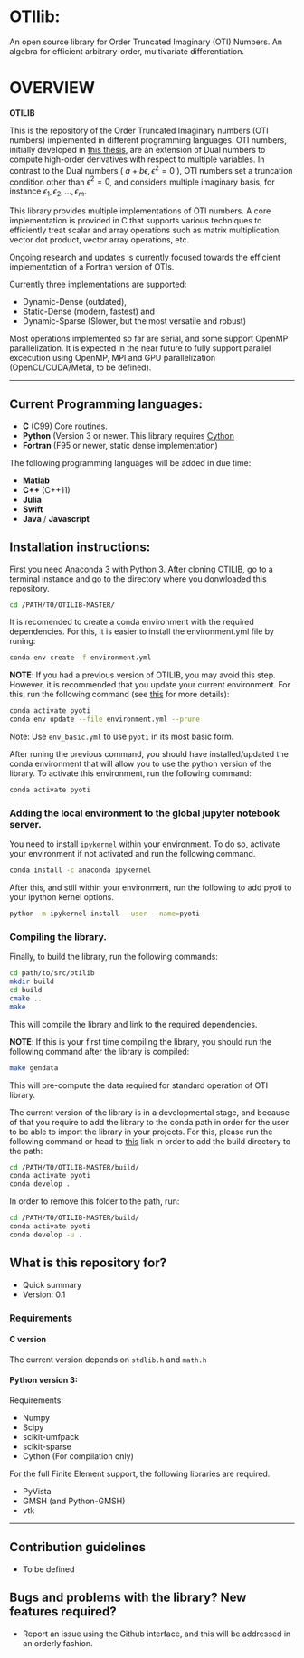 # OTIlib: 

An open source library for Order Truncated Imaginary (OTI) Numbers. An algebra for efficient arbitrary-order, multivariate differentiation.

# OVERVIEW #

**OTILIB** 

This is the repository of the Order Truncated Imaginary numbers (OTI numbers) implemented in different programming languages. OTI numbers, initially developed in [this thesis](https://www.proquest.com/docview/2749270507/), are an extension of Dual numbers to compute high-order derivatives with respect to multiple variables. In contrast to the Dual numbers ( $a + b \epsilon, \epsilon^2 = 0$ ), OTI numbers set a truncation condition other than $\epsilon^2 = 0$, and considers multiple imaginary basis, for instance $\epsilon_1,\epsilon_2,\ldots,\epsilon_m$.

This library provides multiple implementations of OTI numbers. A core implementation is provided in C that supports various techniques to efficiently treat scalar and array operations such as matrix multiplication, vector dot product, vector array operations, etc.

Ongoing research and updates is currently focused towards the efficient implementation of a Fortran version of OTIs. 

Currently three implementations are supported: 
* Dynamic-Dense (outdated), 
* Static-Dense (modern, fastest) and 
* Dynamic-Sparse  (Slower, but the most versatile and robust)

Most operations implemented so far are serial, and some support OpenMP parallelization. It is expected in the near future to fully support parallel excecution using OpenMP, MPI and GPU parallelization (OpenCL/CUDA/Metal, to be defined).
***

## Current Programming languages: 
* **C** (C99) Core routines.
* **Python** (Version 3 or newer. This library requires [Cython](http://cython.org)
* **Fortran** (F95 or newer, static dense implementation)

The following programming languages will be added in due time:

* **Matlab**
* **C++** (C++11)
* **Julia**
* **Swift**
* **Java** / **Javascript**

## Installation instructions:

First you need [Anaconda 3](https://www.anaconda.com/distribution/) with Python 3. After cloning OTILIB, go to a terminal instance and go to the directory where you donwloaded this repository.
``` bash
cd /PATH/TO/OTILIB-MASTER/
```

It is recomended to create a conda environment with the required dependencies. For this, it is easier to install the environment.yml file by runing:
``` bash
conda env create -f environment.yml
```
**NOTE**: If you had a previous version of OTILIB, you may avoid this step. However, it is recommended that you update your current environment. For this, run the following command (see [this](https://stackoverflow.com/questions/42352841/how-to-update-an-existing-conda-environment-with-a-yml-file) for more details):

``` bash
conda activate pyoti
conda env update --file environment.yml --prune
```

Note: Use ```env_basic.yml``` to use ```pyoti``` in its most basic form.

After runing the previous command, you should have installed/updated the  conda environment that will allow you to use the python version of the library. To activate this environment, run the following command:
``` bash
conda activate pyoti
```

### Adding the local environment to the global jupyter notebook server.

You need to install ```ipykernel``` within your environment. To do so, activate your environment if not activated and run the following command.

``` bash
conda install -c anaconda ipykernel
```

After this, and still within your environment, run the following to add pyoti to your ipython kernel options.

``` bash
python -m ipykernel install --user --name=pyoti
```



### Compiling the library.

Finally, to build the library, run the following commands:

``` bash
cd path/to/src/otilib
mkdir build
cd build
cmake ..
make
```
 
This will compile the library and link to the required dependencies.

**NOTE**: If this is your first time compiling the library, you should run the following command after the library is compiled:

``` bash
make gendata
```

This will pre-compute the data required for standard operation of OTI library.

The current version of the library is in a developmental stage, and because of that you require to add the library to the conda path in order for the user to be able to import the library in your projects. For this, please run the following command or head to [this](https://stackoverflow.com/questions/49474575/how-to-install-my-own-python-module-package-via-conda-and-watch-its-changes) link in order to add the build directory to the path:

``` bash
cd /PATH/TO/OTILIB-MASTER/build/
conda activate pyoti
conda develop .
```

In order to remove this folder to the path, run:

``` bash
cd /PATH/TO/OTILIB-MASTER/build/
conda activate pyoti
conda develop -u .
```

## What is this repository for? 

* Quick summary
* Version: 0.1


### Requirements

#### **C** version

The current version depends on ```stdlib.h``` and ```math.h```

#### Python version 3:

Requirements:

* Numpy
* Scipy
* scikit-umfpack
* scikit-sparse
* Cython (For compilation only)

For the full Finite Element support, the following libraries are required.

* PyVista
* GMSH (and Python-GMSH)
* vtk

  
***

## Contribution guidelines ###

* To be defined


## Bugs and problems with the library? New features required? ###

* Report an issue using the Github interface, and this will be addressed in an orderly fashion. 
